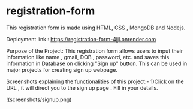 # registration-form
This registration form is made using HTML, CSS , MongoDB and Nodejs.
 
Deployment link : https://registration-form-4jjl.onrender.com

Purpose of the Project: This registration form allows users to input their information like name , gmail, DOB , password, etc. and saves this information in Database on clicking "Sign up" button. This can be used in major projects for creating sign up webpage.

Screenshots explaining the functionalities of this project:-
1)Click on the URL , it will direct you to the sign up page . Fill in your details.

!(screenshots/signup.png)




